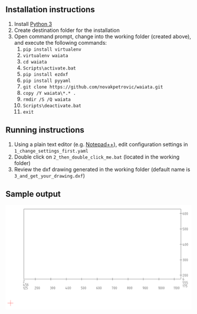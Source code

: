 ## Installation instructions

1. Install [Python 3](http://www.python.org)
1. Create destination folder for the installation
1. Open command prompt, change into the working folder (created above), and execute the following commands:
	1. `pip install virtualenv`
	1. `virtualenv waiata`
	1. `cd waiata`
	1. `Scripts\activate.bat`
	1. `pip install ezdxf`
	1. `pip install pyyaml`
	1. `git clone https://github.com/novakpetrovic/waiata.git`
	1. `copy /Y waiata\*.* .` 
	1. `rmdir /S /Q waiata`
	1. `Scripts\deactivate.bat`
	1. `exit`

## Running instructions

1. Using a plain text editor (e.g. [Notepad++](https://notepad-plus-plus.org/)), edit configuration settings in `1_change_settings_first.yaml`
1. Double click on `2_then_double_click_me.bat` (located in the working folder)
1. Review the dxf drawing generated in the working folder (default name is `3_and_get_your_drawing.dxf`)

## Sample output

![Sample output](screenshot.png)